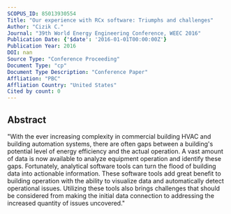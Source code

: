 ```yaml
---
SCOPUS_ID: 85013930554
Title: "Our experience with RCx software: Triumphs and challenges"
Author: "Cizik C."
Journal: "39th World Energy Engineering Conference, WEEC 2016"
Publication Date: {'$date': '2016-01-01T00:00:00Z'}
Publication Year: 2016
DOI: nan
Source Type: "Conference Proceeding"
Document Type: "cp"
Document Type Description: "Conference Paper"
Affliation: "PBC"
Affliation Country: "United States"
Cited by count: 0
---
```


## Abstract
"With the ever increasing complexity in commercial building HVAC and building automation systems, there are often gaps between a building's potential level of energy efficiency and the actual operation. A vast amount of data is now available to analyze equipment operation and identify these gaps. Fortunately, analytical software tools can turn the flood of building data into actionable information. These software tools add great benefit to building operation with the ability to visualize data and automatically detect operational issues. Utilizing these tools also brings challenges that should be considered from making the initial data connection to addressing the increased quantity of issues uncovered."
